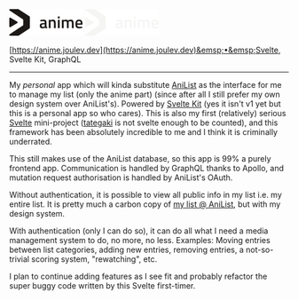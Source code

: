 <img src="/apps/static/public/images/gh-asset/anime/light.svg#gh-light-mode-only" alt="Logo" height="48px">
<img src="/apps/static/public/images/gh-asset/anime/dark.svg#gh-dark-mode-only" alt="Logo" height="48px">

[https://anime.joulev.dev](https://anime.joulev.dev)&emsp;•&emsp;Svelte, Svelte Kit, GraphQL

---

My _personal_ app which will kinda substitute [AniList](https://anilist.co) as the interface for me to manage my list (only the anime part) (since after all I still prefer my own design system over AniList's). Powered by [Svelte Kit](https://kit.svelte.dev) (yes it isn't v1 yet but this is a personal app so who cares). This is also my first (relatively) serious [Svelte](https://svelte.dev) mini-project ([tategaki](https://tategaki.joulev.dev) is not svelte enough to be counted), and this framework has been absolutely incredible to me and I think it is criminally underrated.

This still makes use of the AniList database, so this app is 99% a purely frontend app. Communication is handled by GraphQL thanks to Apollo, and mutation request authorisation is handled by AniList's OAuth.

Without authentication, it is possible to view all public info in my list i.e. my entire list. It is pretty much a carbon copy of [my list @ AniList](https://anilist.co/user/joulev/animelist), but with my design system.

With authentication (only I can do so), it can do all what I need a media management system to do, no more, no less. Examples: Moving entries between list categories, adding new entries, removing entries, a not-so-trivial scoring system, "rewatching", etc.

I plan to continue adding features as I see fit and probably refactor the super buggy code written by this Svelte first-timer.
